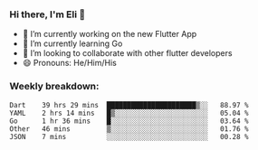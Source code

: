 ### Hi there, I'm Eli 👋
- 🔭 I’m currently working on the new Flutter App
- 🌱 I’m currently learning Go
- 🦄 I’m looking to collaborate with other flutter developers
- 😄 Pronouns: He/Him/His

### Weekly breakdown:
<!--START_SECTION:waka-->
```text
Dart    39 hrs 29 mins  ██████████████████████▒░░   88.97 % 
YAML    2 hrs 14 mins   █▒░░░░░░░░░░░░░░░░░░░░░░░   05.04 % 
Go      1 hr 36 mins    █░░░░░░░░░░░░░░░░░░░░░░░░   03.64 % 
Other   46 mins         ▒░░░░░░░░░░░░░░░░░░░░░░░░   01.76 % 
JSON    7 mins          ░░░░░░░░░░░░░░░░░░░░░░░░░   00.28 % 
```
<!--END_SECTION:waka-->
